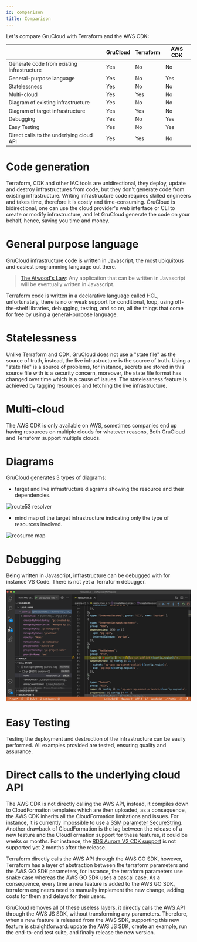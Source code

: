 ```yaml
---
id: comparison
title: Comparison
---
```


Let's compare GruCloud with Terraform and the AWS CDK:

|                                            | GruCloud | Terraform | AWS CDK |
| ------------------------------------------ | -------- | --------- | ------- |
| Generate code from existing infrastructure | Yes      | No        | No      |
| General-purpose language                   | Yes      | No        | Yes     |
| Statelessness                              | Yes      | No        | No      |
| Multi-cloud                                | Yes      | Yes       | No      |
| Diagram of existing infrastructure         | Yes      | No        | No      |
| Diagram of target infrastructure           | Yes      | Yes       | No      |
| Debugging                                  | Yes      | No        | Yes     |
| Easy Testing                               | Yes      | No        | Yes     |
| Direct calls to the underlying cloud API   | Yes      | Yes       | No      |

# Code generation

Terraform, CDK and other IAC tools are unidirectional, they deploy, update and destroy infrastructures from code, but they don't generate code from existing infrastructure. Writing infrastructure code requires skilled engineers and takes time, therefore it is costly and time-consuming.
GruCloud is bidirectional, one can use the cloud provider's web interface or CLI to create or modify infrastructure, and let GruCloud generate the code on your behalf, hence, saving you time and money.

# General purpose language

GruCloud infrastructure code is written in Javascript, the most ubiquitous and easiest programming language out there.

> [The Atwood's Law](https://en.wikipedia.org/wiki/Jeff_Atwood#:~:text=In%202007%2C%20Jeff%20Atwood%20made,eventually%20be%20written%20in%20JavaScript.%E2%80%9D): Any application that can be written in Javascript will be eventually written in Javascript.

Terraform code is written in a declarative language called HCL, unfortunately, there is no or weak support for conditional, loop, using off-the-shelf libraries, debugging, testing, and so on, all the things that come for free by using a general-purpose language.

# Statelessness

Unlike Terraform and CDK, GruCloud does not use a "state file" as the source of truth, instead, the live infrastructure is the source of truth. Using a "state file" is a source of problems, for instance, secrets are stored in this source file with is a security concern, moreover, the state file format has changed over time which is a cause of issues. The statelessness feature is achieved by tagging resources and fetching the live infrastructure.

# Multi-cloud

The AWS CDK is only available on AWS, sometimes companies end up having resources on multiple clouds for whatever reasons, Both GruCloud and Terraform support multiple clouds.

# Diagrams

GruCloud generates 3 types of diagrams:

- target and live infrastructure diagrams showing the resource and their dependencies.

![route53 resolver](https://raw.githubusercontent.com/grucloud/grucloud/main/examples/aws/Route53/vpc-association-authorization/artifacts/diagram-target.svg)

- mind map of the target infrastructure indicating only the type of resources involved.

![reosurce map](https://raw.githubusercontent.com/grucloud/grucloud/main/examples/aws/Route53/vpc-association-authorization/artifacts/resources-mindmap.svg)

# Debugging

Being written in Javascript, infrastructure can be debugged with for instance VS Code. There is not yet a Terraform debugger.

![grucloud-debug](grucloud-debug.png)

# Easy Testing

Testing the deployment and destruction of the infrastructure can be easily performed. All examples provided are tested, ensuring quality and assurance.

# Direct calls to the underlying cloud API

The AWS CDK is not directly calling the AWS API, instead, it compiles down to CloudFormation templates which are then uploaded, as a consequence, the AWS CDK inherits all the CloudFormation limitations and issues. For instance, it is currently impossible to use a [SSM parameter SecureString](https://github.com/aws/aws-cdk/issues/3520). Another drawback of CloudFormation is the lag between the release of a new feature and the CloudFormation support for these features, it could be weeks or months. For instance, the [RDS Aurora V2 CDK support](https://github.com/aws/aws-cdk/issues/20197) is not supported yet 2 months after the release.

Terraform directly calls the AWS API through the AWS GO SDK, however, Terraform has a layer of abstraction between the terraform parameters and the AWS GO SDK parameters, for instance, the terraform parameters use snake case whereas the AWS GO SDK uses a pascal case. As a consequence, every time a new feature is added to the AWS GO SDK, terraform engineers need to manually implement the new change, adding costs for them and delays for their users.

GruCloud removes all of these useless layers, it directly calls the AWS API through the AWS JS SDK, without transforming any parameters. Therefore, when a new feature is released from the AWS SDK, supporting this new feature is straightforward: update the AWS JS SDK, create an example, run the end-to-end test suite, and finally release the new version.
